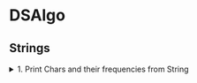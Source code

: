 # DSAlgo

## Strings
  
<details><summary>1. Print Chars and their frequencies from String</summary>
<p>

![Alt text](images/printcharfreq.png?raw=true "Optional Title")

</p>
</details>
